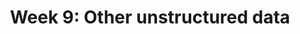 ---
title: "Week 9: Other unstructured data"
layout: single
author_profile: false
classes: wide
excerpt: Other kinds of unique data
---